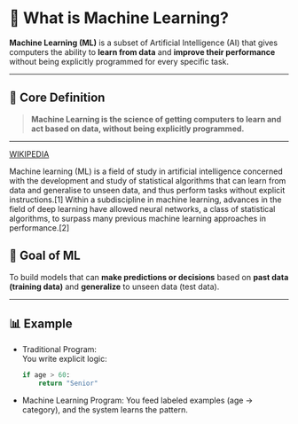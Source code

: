 # 🤖 What is Machine Learning?

**Machine Learning (ML)** is a subset of Artificial Intelligence (AI) that gives computers the ability to **learn from data** and **improve their performance** without being explicitly programmed for every specific task.

---

## 🧠 Core Definition

> **Machine Learning is the science of getting computers to learn and act based on data, without being explicitly programmed.**

---

[WIKIPEDIA](https://en.wikipedia.org/wiki/Machine_learning)

Machine learning (ML) is a field of study in artificial intelligence concerned with the development and study of statistical algorithms that can learn from data and generalise to unseen data, and thus perform tasks without explicit instructions.[1] Within a subdiscipline in machine learning, advances in the field of deep learning have allowed neural networks, a class of statistical algorithms, to surpass many previous machine learning approaches in performance.[2]

## 🎯 Goal of ML

To build models that can **make predictions or decisions** based on **past data (training data)** and **generalize** to unseen data (test data).

---

## 📊 Example

- Traditional Program:  
  You write explicit logic:
  ```python
  if age > 60:
      return "Senior"
- Machine Learning Program:
  You feed labeled examples (age → category), and the system learns the pattern.